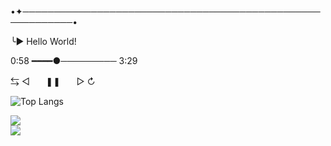 •✦──────────────────────────────────────────────────────────•

╰► Hello World! 

0:58 ━━━━●─────────  3:29

   ⇆       ◁ㅤㅤ❚❚ㅤㅤ▷       ↻

![Top Langs](https://github-readme-stats.vercel.app/api/top-langs/?username=anuraghazra&hide_progress=true)

<div>
 <a href="https://instagram.com/luise.lizie?igshid=OGQ5ZDc2ODk2ZA==" target="_blank"><img loading="lazy" src="https://img.shields.io/badge/-Instagram-%23E4405F?style=for-the-badge&logo=instagram&logoColor=white" target="_blank"></a>


<div>
 <img src="https://i.pinimg.com/originals/d7/fc/b9/d7fcb9860b58306dfa28683e4259133b.gif"/>
</div>


